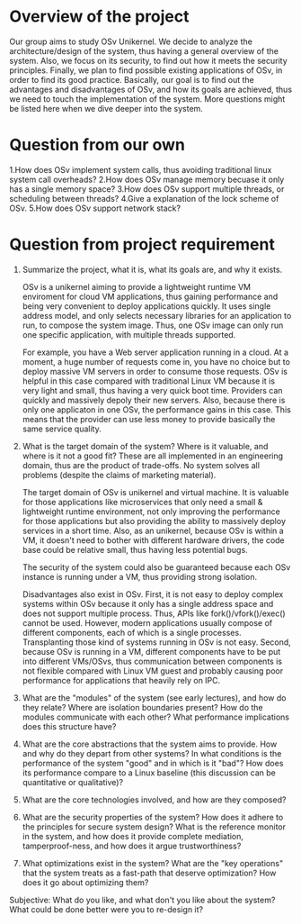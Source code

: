 # Overview of the project
  Our group aims to study OSv Unikernel. We decide to analyze the architecture/design of the system, thus having a general overview of the system. Also, we focus on its security, to find out how it meets the security principles. Finally, we plan to find possible existing applications of OSv, in order to find its good practice. 
  Basically, our goal is to find out the advantages and disadvantages of OSv, and how its goals are achieved, thus we need to touch the implementation of the system. More questions might be listed here when we dive deeper into the system.  

# Question from our own
1.How does OSv implement system calls, thus avoiding traditional linux system call overheads? 
2.How does OSv manage memory becuase it only has a single memory space? 
3.How does OSv support multiple threads, or scheduling between threads? 
4.Give a explanation of the lock scheme of OSv.
5.How does OSv support network stack?
 
# Question from project requirement  
1. Summarize the project, what it is, what its goals are, and why it exists.

   OSv is a unikernel aiming to provide a lightweight runtime VM enviroment for cloud VM applications, thus gaining performance and being very convenient to deploy applications quickly. It uses single address model, and only selects necessary libraries for an application to run, to compose the system image. Thus, one OSv image can only run one specific application, with multiple threads supported.
 
   For example, you have a Web server application running in a cloud. At a moment, a huge number of requests come in, you have no choice but to deploy massive VM servers in order to consume those requests. OSv is helpful in this case compared with traditional Linux VM because it is very light and small, thus having a very quick boot time. Providers can quickly and massively depoly their new servers. Also, because there is only one applicaton in one OSv, the performance gains in this case. This means that the provider can use less money to provide basically the same service quality. 
     

2. What is the target domain of the system? Where is it valuable, and where is it not a good fit? These are all implemented in an engineering domain, thus are the product of trade-offs. No system solves all problems (despite the claims of marketing material).

   The target domain of OSv is unikernel and virtual machine. It is valuable for those applications like microservices that only need a small & lightweight runtime environment, not only improving the performance for those applications but also providing the ability to massively deploy services in a short time. Also, as an unikernel, because OSv is within a VM, it doesn't need to bother with different hardware drivers, the code base could be relative small, thus having less potential bugs.  

   The security of the system could also be guaranteed because each OSv instance is running under a VM, thus providing strong isolation.
  
   Disadvantages also exist in OSv. First, it is not easy to deploy complex systems within OSv because it only has a single address space and does not support multiple process. Thus, APIs like fork()/vfork()/exec() cannot be used. However, modern applications usually compose of different components, each of which is a single processes. Transplanting those kind of systems running in OSv is not easy. Second, because OSv is running in a VM, different components have to be put into different VMs/OSvs, thus communication between components is not flexible compared with Linux VM guest and probably causing poor performance for applications that heavily rely on IPC. 

3. What are the "modules" of the system (see early lectures), and how do they relate? Where are isolation boundaries present? How do the modules communicate with each other? What performance implications does this structure have?

4. What are the core abstractions that the system aims to provide. How and why do they depart from other systems?
In what conditions is the performance of the system "good" and in which is it "bad"? How does its performance compare to a Linux baseline (this discussion can be quantitative or qualitative)?

5. What are the core technologies involved, and how are they composed?

6. What are the security properties of the system? How does it adhere to the principles for secure system design? What is the reference monitor in the system, and how does it provide complete mediation, tamperproof-ness, and how does it argue trustworthiness?

7. What optimizations exist in the system? What are the "key operations" that the system treats as a fast-path that deserve optimization? How does it go about optimizing them?

Subjective: What do you like, and what don't you like about the system? What could be done better were you to re-design it?
